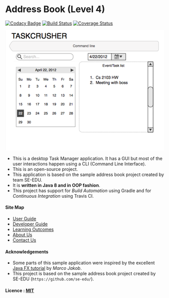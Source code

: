 # Address Book (Level 4)

[![Codacy Badge](https://api.codacy.com/project/badge/Grade/f88b3f98a28c49f8b63823a7f30b8a3d)](https://www.codacy.com/app/yoshi-1224/main?utm_source=github.com&utm_medium=referral&utm_content=CS2103JAN2017-T15-B1/main&utm_campaign=badger)
[![Build Status](https://travis-ci.org/CS2103JAN2017-T15-B1/main.svg?branch=master)](https://travis-ci.org/CS2103JAN2017-T15-B1/main)
[![Coverage Status](https://coveralls.io/repos/github/CS2103JAN2017-T15-B1/main/badge.svg?branch=master)](https://coveralls.io/github/CS2103JAN2017-T15-B1/main?branch=master)

<img src="docs/images/Ui.png" width="600"><br>

* This is a desktop Task Manager application. It has a GUI but most of the user interactions happen using
  a CLI (Command Line Interface).
* This is an open-source project.
* This application is based on the sample address book project created by team SE-EDU.
* It is **written in Java 8 and in OOP fashion**.
* This project has support for *Build Automation* using Gradle and for *Continuous Integration* using Travis CI.

#### Site Map
* [User Guide](docs/UserGuide.md)
* [Developer Guide](docs/DeveloperGuide.md)
* [Learning Outcomes](docs/LearningOutcomes.md)
* [About Us](docs/AboutUs.md)
* [Contact Us](docs/ContactUs.md)


#### Acknowledgements

* Some parts of this sample application were inspired by the excellent
  [Java FX tutorial](http://code.makery.ch/library/javafx-8-tutorial/) by *Marco Jakob*.
* This project is based on the sample address book project created by SE-EDU (`https://github.com/se-edu/`).


#### Licence : [MIT](LICENSE)
